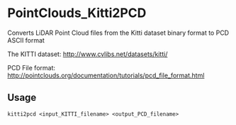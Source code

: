 ﻿# PointClouds_Kitti2PCD

Converts LiDAR Point Cloud files from the Kitti dataset binary format to PCD ASCII format

The KITTI dataset:
http://www.cvlibs.net/datasets/kitti/

PCD File format:
http://pointclouds.org/documentation/tutorials/pcd_file_format.html

## Usage

`kitti2pcd <input_KITTI_filename> <output_PCD_filename>`



